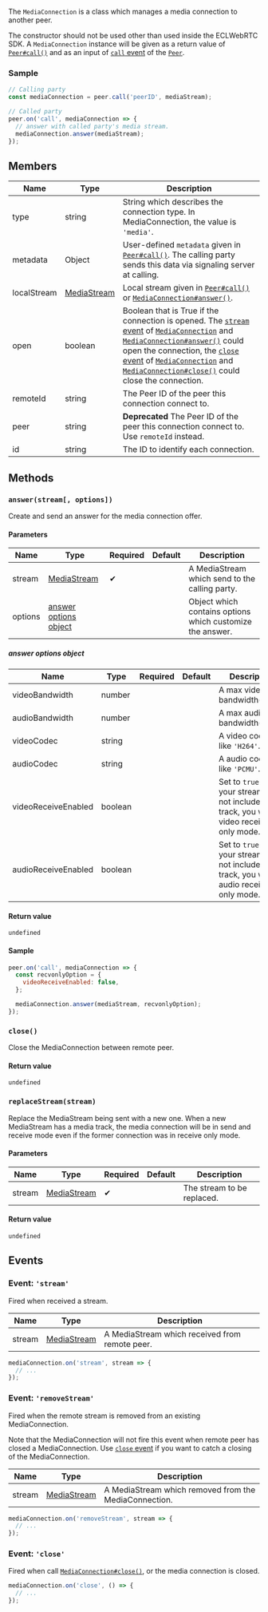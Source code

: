 The `MediaConnection` is a class which manages a media connection to another peer.

The constructor should not be used other than used inside the ECLWebRTC SDK.
A `MediaConnection` instance will be given as a return value of [`Peer#call()`](../peer/#callpeerid-stream-options)
and as an input of [`call` event](../peer/#event-call) of the [`Peer`](../peer/).

### Sample

```js
// Calling party
const mediaConnection = peer.call('peerID', mediaStream);

// Called party
peer.on('call', mediaConnection => {
  // answer with called party's media stream.
  mediaConnection.answer(mediaStream);
});
```

## Members

| Name        | Type          | Description                                                                                                                                                                                                                                                                                                                          |
|-------------|---------------|--------------------------------------------------------------------------------------------------------------------------------------------------------------------------------------------------------------------------------------------------------------------------------------------------------------------------------------|
| type        | string        | String which describes the connection type. In MediaConnection, the value is `'media'`.                                                                                                                                                                                                                                              |
| metadata    | Object        | User-defined `metadata` given in [`Peer#call()`](../peer/#callpeerid-stream-options). The calling party sends this data via signaling server at calling.                                                                                                                                                                             |
| localStream | [MediaStream] | Local stream given in [`Peer#call()`](../peer/#callpeerid-stream-options) or [`MediaConnection#answer()`](#answerstream-options).
| open        | boolean       | Boolean that is True if the connection is opened. The [`stream` event](#event-stream) of [`MediaConnection`](./) and [`MediaConnection#answer()`](#answerstream-options) could open the connection, the [`close` event](#event-close) of [`MediaConnection`](./) and [`MediaConnection#close()`](#close) could close the connection. |
| remoteId    | string        | The Peer ID of the peer this connection connect to.                                                                                                                                                                                                                                                                                  |
| peer        | string        | **Deprecated** The Peer ID of the peer this connection connect to. Use `remoteId` instead.                                                                                                                                                                                                                                           |
| id          | string        | The ID to identify each connection.                                                                                                                                                                                                                                                                                                  |

## Methods

### `answer(stream[, options])`

Create and send an answer for the media connection offer.

#### Parameters

| Name    | Type                                            | Required | Default | Description                                               |
|---------|-------------------------------------------------|----------|---------|-----------------------------------------------------------|
| stream  | [MediaStream]                                   | ✔        |         | A MediaStream which send to the calling party.             |
| options | [answer options object](#answer-options-object) |          |         | Object which contains options which customize the answer. |

##### answer options object

| Name                | Type    | Required | Default | Description                                                                                                   |
|---------------------|---------|----------|---------|---------------------------------------------------------------------------------------------------------------|
| videoBandwidth      | number  |          |         | A max video bandwidth(kbps).                                                                     |
| audioBandwidth      | number  |          |         | A max audio bandwidth(kbps).                                                                     |
| videoCodec          | string  |          |         | A video codec like `'H264'`.                                                                     |
| audioCodec          | string  |          |         | A audio codec like `'PCMU'`.                                                                     |
| videoReceiveEnabled | boolean |          |         | Set to `true` and your stream does not include video track, you will be video receive only mode. |
| audioReceiveEnabled | boolean |          |         | Set to `true` and your stream does not include audio track, you will be audio receive only mode. |

#### Return value

`undefined`

#### Sample

```js
peer.on('call', mediaConnection => {
  const recvonlyOption = {
    videoReceiveEnabled: false,
  };

  mediaConnection.answer(mediaStream, recvonlyOption);
});
```

### `close()`

Close the MediaConnection between remote peer.

#### Return value

`undefined`

### `replaceStream(stream)`

Replace the MediaStream being sent with a new one.
When a new MediaStream has a media track, the media connection will be in send
and receive mode even if the former connection was in receive only mode.

#### Parameters

| Name   | Type          | Required | Default | Description                   |
|--------|---------------|----------|---------|-------------------------------|
| stream | [MediaStream] | ✔        |         | The stream to be replaced. |

#### Return value

`undefined`

## Events

### Event: `'stream'`

Fired when received a stream.

| Name   | Type          | Description                                   |
|--------|---------------|-----------------------------------------------|
| stream | [MediaStream] | A MediaStream which received from remote peer. |

```js
mediaConnection.on('stream', stream => {
  // ...
});
```

### Event: `'removeStream'`

Fired when the remote stream is removed from an existing MediaConnection.

Note that the MediaConnection will not fire this event when remote peer has closed a MediaConnection.
Use [`close` event](#event-close) if you want to catch a closing of the MediaConnection.

| Name   | Type          | Description                                          |
|--------|---------------|------------------------------------------------------|
| stream | [MediaStream] | A MediaStream which removed from the MediaConnection. |

```js
mediaConnection.on('removeStream', stream => {
  // ...
});
```

### Event: `'close'`

Fired when call [`MediaConnection#close()`](#close), or the media connection is closed.

```js
mediaConnection.on('close', () => {
  // ...
});
```

[MediaStream]: https://w3c.github.io/mediacapture-main/#mediastream
